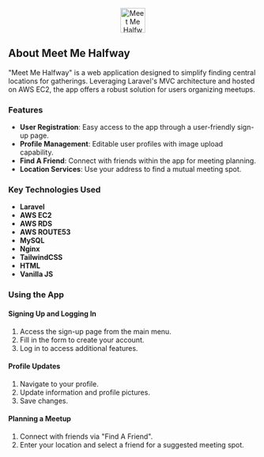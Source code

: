 <p align="center">
    <a href="https://meet-me-halfway.com" target="_blank">
        <img src="https://meet-me-halfway.com/favicon.ico" width="50" alt="Meet Me Halfway Logo">
    </a>
</p>

## About Meet Me Halfway

"Meet Me Halfway" is a web application designed to simplify finding central locations for gatherings. Leveraging Laravel's MVC architecture and hosted on AWS EC2, the app offers a robust solution for users organizing meetups.

### Features

- **User Registration**: Easy access to the app through a user-friendly sign-up page.
- **Profile Management**: Editable user profiles with image upload capability.
- **Find A Friend**: Connect with friends within the app for meeting planning.
- **Location Services**: Use your address to find a mutual meeting spot.

### Key Technologies Used

- **Laravel**
- **AWS EC2**
- **AWS RDS**
- **AWS ROUTE53**
- **MySQL**
- **Nginx**
- **TailwindCSS**
- **HTML**
- **Vanilla JS**

### Using the App

#### Signing Up and Logging In

1. Access the sign-up page from the main menu.
2. Fill in the form to create your account.
3. Log in to access additional features.

#### Profile Updates

1. Navigate to your profile.
2. Update information and profile pictures.
3. Save changes.

#### Planning a Meetup

1. Connect with friends via "Find A Friend".
2. Enter your location and select a friend for a suggested meeting spot.
